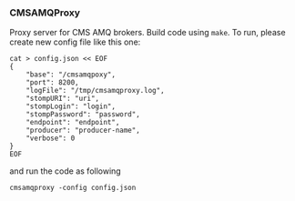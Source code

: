 ### CMSAMQProxy
Proxy server for CMS AMQ brokers. Build code using `make`.
To run, please create new config file like this one:
```
cat > config.json << EOF
{
    "base": "/cmsamqpoxy",
    "port": 8200,
    "logFile": "/tmp/cmsamqproxy.log",
    "stompURI": "uri",
    "stompLogin": "login",
    "stompPassword": "password",
    "endpoint": "endpoint",
    "producer": "producer-name",
    "verbose": 0
}
EOF
```
and run the code as following
```
cmsamqproxy -config config.json
```
